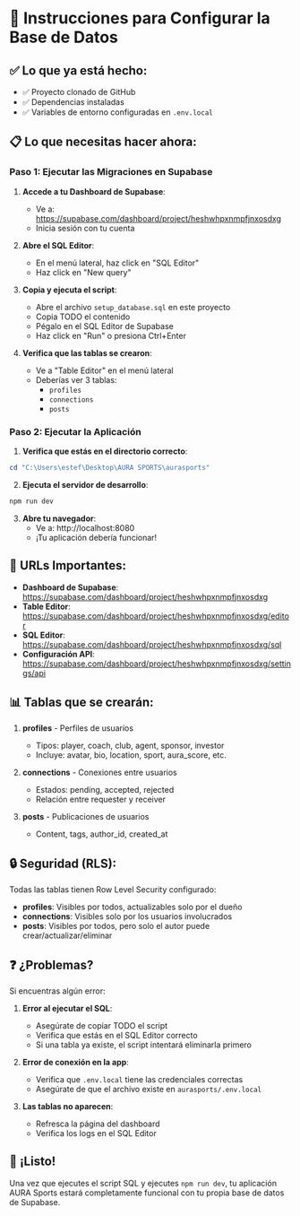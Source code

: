 # 🚀 Instrucciones para Configurar la Base de Datos

## ✅ Lo que ya está hecho:
- ✅ Proyecto clonado de GitHub
- ✅ Dependencias instaladas
- ✅ Variables de entorno configuradas en `.env.local`

## 📋 Lo que necesitas hacer ahora:

### Paso 1: Ejecutar las Migraciones en Supabase

1. **Accede a tu Dashboard de Supabase**:
   - Ve a: https://supabase.com/dashboard/project/heshwhpxnmpfjnxosdxg
   - Inicia sesión con tu cuenta

2. **Abre el SQL Editor**:
   - En el menú lateral, haz click en "SQL Editor"
   - Haz click en "New query"

3. **Copia y ejecuta el script**:
   - Abre el archivo `setup_database.sql` en este proyecto
   - Copia TODO el contenido
   - Pégalo en el SQL Editor de Supabase
   - Haz click en "Run" o presiona Ctrl+Enter

4. **Verifica que las tablas se crearon**:
   - Ve a "Table Editor" en el menú lateral
   - Deberías ver 3 tablas:
     - `profiles`
     - `connections`
     - `posts`

### Paso 2: Ejecutar la Aplicación

1. **Verifica que estás en el directorio correcto**:
```powershell
cd "C:\Users\estef\Desktop\AURA SPORTS\aurasports"
```

2. **Ejecuta el servidor de desarrollo**:
```powershell
npm run dev
```

3. **Abre tu navegador**:
   - Ve a: http://localhost:8080
   - ¡Tu aplicación debería funcionar!

## 🎯 URLs Importantes:

- **Dashboard de Supabase**: https://supabase.com/dashboard/project/heshwhpxnmpfjnxosdxg
- **Table Editor**: https://supabase.com/dashboard/project/heshwhpxnmpfjnxosdxg/editor
- **SQL Editor**: https://supabase.com/dashboard/project/heshwhpxnmpfjnxosdxg/sql
- **Configuración API**: https://supabase.com/dashboard/project/heshwhpxnmpfjnxosdxg/settings/api

## 📊 Tablas que se crearán:

1. **profiles** - Perfiles de usuarios
   - Tipos: player, coach, club, agent, sponsor, investor
   - Incluye: avatar, bio, location, sport, aura_score, etc.

2. **connections** - Conexiones entre usuarios
   - Estados: pending, accepted, rejected
   - Relación entre requester y receiver

3. **posts** - Publicaciones de usuarios
   - Content, tags, author_id, created_at

## 🔒 Seguridad (RLS):

Todas las tablas tienen Row Level Security configurado:
- **profiles**: Visibles por todos, actualizables solo por el dueño
- **connections**: Visibles solo por los usuarios involucrados
- **posts**: Visibles por todos, pero solo el autor puede crear/actualizar/eliminar

## ❓ ¿Problemas?

Si encuentras algún error:

1. **Error al ejecutar el SQL**:
   - Asegúrate de copiar TODO el script
   - Verifica que estás en el SQL Editor correcto
   - Si una tabla ya existe, el script intentará eliminarla primero

2. **Error de conexión en la app**:
   - Verifica que `.env.local` tiene las credenciales correctas
   - Asegúrate de que el archivo existe en `aurasports/.env.local`

3. **Las tablas no aparecen**:
   - Refresca la página del dashboard
   - Verifica los logs en el SQL Editor

## 🎉 ¡Listo!

Una vez que ejecutes el script SQL y ejecutes `npm run dev`, tu aplicación AURA Sports estará completamente funcional con tu propia base de datos de Supabase.


